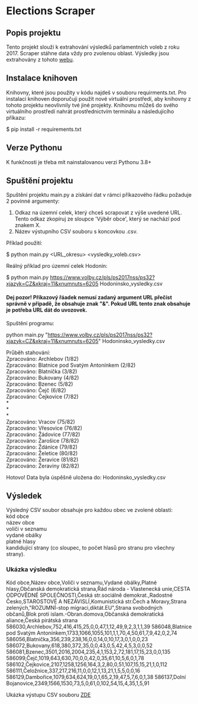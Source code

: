 
# Elections Scraper

## Popis projektu

Tento projekt slouží k extrahování výsledků parlamentních voleb z roku 2017. Scraper stáhne data vždy pro zvolenou oblast. Výsledky jsou extrahovány z tohoto [webu](https://www.volby.cz/pls/ps2017nss/ps32?xjazyk=CZ&xkraj=12&xnumnuts=7102).


## Instalace knihoven

Knihovny, které jsou použity v kódu najdeš v souboru requirments.txt. Pro instalaci knihoven doporučuji použít nové virtuální prostředí, aby knihovny z tohoto projektu neovlivnily tvé jiné projekty. Knihovnu můžeš do svého virtuálního prostředí nahrát prostřednictvím terminálu a následujícího příkazu:

$ pip install -r requirements.txt

## Verze Pythonu

K funkčnosti je třeba mít nainstalovanou verzi Pythonu 3.8+

## Spuštění projektu 

Spuštění projektu main.py a získání dat v rámci příkazového řádku požaduje 2 povinné argumenty:
1) Odkaz na územní celek, který chceš scrapovat z výše uvedené URL. Tento odkaz zkopíruj ze sloupce 'Výběr obce', který se nachází pod znakem X.
2) Název výstupního CSV souboru s koncovkou .csv.

Příklad použití:

$ python main.py <URL_okresu> <vysledky_voleb.csv>

Reálný příklad pro územní celek Hodonín:

$ python main.py https://www.volby.cz/pls/ps2017nss/ps32?xjazyk=CZ&xkraj=11&xnumnuts=6205 Hodoninsko_vysledky.csv

#### Dej pozor! Příkazový řáadek nemusí zadaný argument URL přečíst správně v případě, že obsahuje znak "&". Pokud URL tento znak obsahuje je potřeba URL dát do uvozovek. 

Spuštění programu:

python main.py "https://www.volby.cz/pls/ps2017nss/ps32?xjazyk=CZ&xkraj=11&xnumnuts=6205" Hodoninsko_vysledky.csv

Průběh stahování:  
Zpracováno: Archlebov (1/82)  
Zpracováno: Blatnice pod Svatým Antonínkem (2/82)  
Zpracováno: Blatnička (3/82)  
Zpracováno: Bukovany (4/82)  
Zpracováno: Bzenec (5/82)  
Zpracováno: Čejč (6/82)  
Zpracováno: Čejkovice (7/82)  
*  
*  
*  
Zpracováno: Vracov (75/82)  
Zpracováno: Vřesovice (76/82)  
Zpracováno: Žádovice (77/82)  
Zpracováno: Žarošice (78/82)  
Zpracováno: Ždánice (79/82)  
Zpracováno: Želetice (80/82)  
Zpracováno: Žeravice (81/82)  
Zpracováno: Žeraviny (82/82)

Hotovo! Data byla úspěšně uložena do: Hodoninsko_vysledky.csv


## Výsledek
Výsledný CSV soubor obsahuje pro každou obec ve zvolené oblasti:  
kód obce  
název obce  
voliči v seznamu  
vydané obálky  
platné hlasy  
kandidující strany (co sloupec, to počet hlasů pro stranu pro všechny strany).

### Ukázka výsledku
Kód obce,Název obce,Voliči v seznamu,Vydané obálky,Platné hlasy,Občanská demokratická strana,Řád národa - Vlastenecká unie,CESTA ODPOVĚDNÉ SPOLEČNOSTI,Česká str.sociálně demokrat.,Radostné Česko,STAROSTOVÉ A NEZÁVISLÍ,Komunistická str.Čech a Moravy,Strana zelených,"ROZUMNÍ-stop migraci,diktát.EU",Strana svobodných občanů,Blok proti islam.-Obran.domova,Občanská demokratická aliance,Česká pirátská strana
586030,Archlebov,752,416,415,25,0,0,47,1,12,49,9,2,3,1,1,39
586048,Blatnice pod Svatým Antonínkem,1733,1066,1055,101,1,1,70,4,50,61,7,9,42,0,2,74
586056,Blatnička,356,239,238,16,0,0,14,0,10,17,3,0,1,0,0,23
586072,Bukovany,618,380,372,35,0,0,43,0,5,42,4,5,3,0,0,52
586081,Bzenec,3501,2016,2004,235,4,1,153,2,72,181,17,15,23,0,0,135
586099,Čejč,1019,643,630,70,0,0,42,0,35,61,10,5,6,0,1,78
586102,Čejkovice,2107,1258,1256,164,3,2,80,0,51,107,15,15,21,1,0,112
586111,Čeložnice,337,217,216,11,0,0,12,1,13,21,1,5,5,0,0,16
586129,Dambořice,1079,634,624,19,0,1,65,2,19,47,5,7,6,0,1,38
586137,Dolní Bojanovice,2349,1566,1530,73,5,0,61,0,102,54,15,4,35,1,5,91

Ukázka výstupu CSV souboru [ZDE](https://github.com/Zuziknows/3_projekt/blob/main/hodoninsko_vysledky.jpg)
